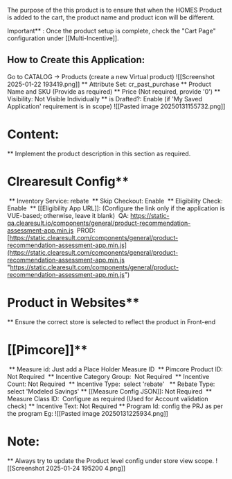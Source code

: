 The purpose of the this product is to ensure that when the HOMES Product is added to the cart, the product name and product icon will be different. 

Important** : Once the product setup is complete, check the "Cart Page" configuration under [[Multi-Incentive]].
## How to Create this Application:

 Go to CATALOG -> Products (create a new Virtual product)
	 ![[Screenshot 2025-01-22 193419.png]] 
 ** Attribute Set: cr_past_purchase
 ** Product Name and SKU (Provide as required)
 ** Price (Not required, provide '0')
 ** Visibility: Not Visible Individually
 ** is Drafted?: Enable (if 'My Saved Application' requirement is in scope)
	 ![[Pasted image 20250131155732.png]]
# Content:
 ** Implement the product description in this section as required.
# Clrearesult Config**
 ** Inventory Service: rebate
 ** Skip Checkout: Enable
 ** Eligibility Check: Enable
 ** [[Eligibility App URL]]: (Configure the link only if the application is VUE-based; otherwise, leave it blank)
	 QA: https://static-qa.clearesult.io/components/general/product-recommendation-assessment-app.min.js
	 PROD: [https://static.clearesult.com/components/general/product-recommendation-assessment-app.min.js](https://static.clearesult.com/components/general/product-recommendation-assessment-app.min.js "https://static.clearesult.com/components/general/product-recommendation-assessment-app.min.js")
# Product in Websites**
 ** Ensure the correct store is selected to reflect the product in Front-end
# [[Pimcore]]**
  ** Measure id: 
	 Just add a Place Holder Measure ID
  ** Pimcore Product ID: 
	 Not Required
  ** Incentive Category Group: 
	  Not Required
  ** Incentive Count: Not Required
  ** Incentive Type: 
	  select 'rebate'
  ** Rebate Type:
	  select 'Modeled Savings'
  ** [[Measure Config JSON]]:
	  Not Required
  ** Measure Class ID: 
	  Configure as required (Used for Account validation check)
  ** Incentive Text:
	  Not Required
  ** Program Id:
	  config the PRJ as per the program
	  Eg: ![[Pasted image 20250131225934.png]]

# Note: 
** Always try to update the Product level config under store view scope.	![[Screenshot 2025-01-24 195200 4.png]]